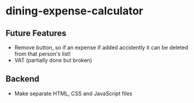 # dining-expense-calculator

## Future Features

 - Remove button, so if an expense if added accidently it can be deleted from that person's list!
 - VAT (partially done but broken)

## Backend
 - Make separate HTML, CSS and JavaScript files

